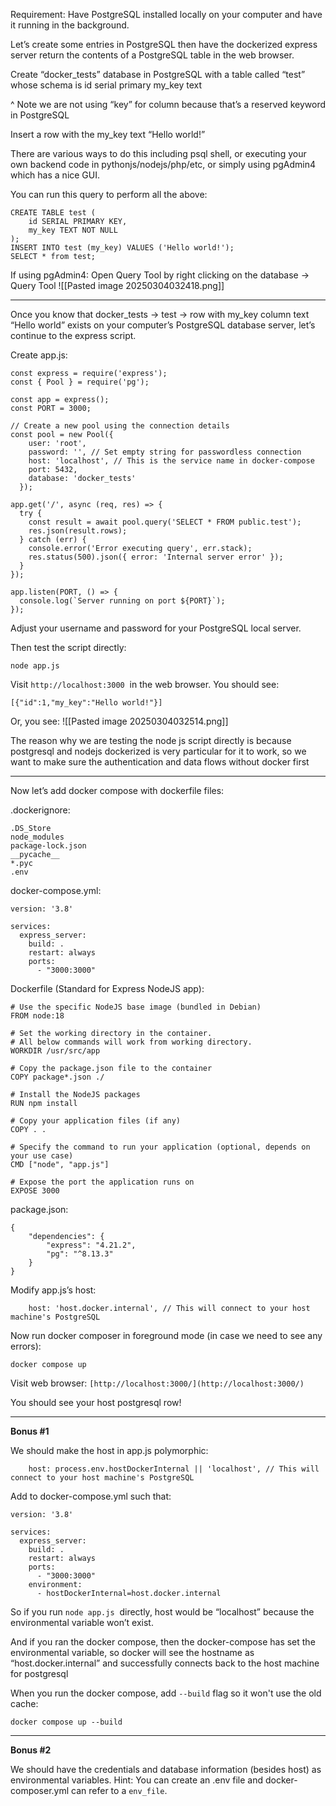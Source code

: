 
Requirement: Have PostgreSQL installed locally on your computer and have it running in the background.

Let’s create some entries in PostgreSQL then have the dockerized express server return the contents of a PostgreSQL table in the web browser.

Create “docker_tests” database in PostgreSQL with a table called “test” whose schema is
id serial primary
my_key text

^ Note we are not using “key” for column because that’s a reserved keyword in PostgreSQL

Insert a row with the my_key text “Hello world!”

There are various ways to do this including psql shell, or executing your own backend code in pythonjs/nodejs/php/etc, or simply using pgAdmin4 which has a nice GUI.

You can run this query to perform all the above:
```
CREATE TABLE test (  
    id SERIAL PRIMARY KEY,  
    my_key TEXT NOT NULL  
);  
INSERT INTO test (my_key) VALUES ('Hello world!');  
SELECT * from test;
```

If using pgAdmin4:
Open Query Tool by right clicking on the database → Query Tool
![[Pasted image 20250304032418.png]]

---

Once you know that docker_tests → test → row with my_key column text “Hello world” exists on your computer’s PostgreSQL database server, let’s continue to the express script.

Create app.js:
```
const express = require('express');  
const { Pool } = require('pg');  
  
const app = express();  
const PORT = 3000;  
  
// Create a new pool using the connection details  
const pool = new Pool({  
    user: 'root',  
    password: '', // Set empty string for passwordless connection  
    host: 'localhost', // This is the service name in docker-compose  
    port: 5432,  
    database: 'docker_tests'  
  });  
  
app.get('/', async (req, res) => {  
  try {  
    const result = await pool.query('SELECT * FROM public.test');  
    res.json(result.rows);  
  } catch (err) {  
    console.error('Error executing query', err.stack);  
    res.status(500).json({ error: 'Internal server error' });  
  }  
});  
  
app.listen(PORT, () => {  
  console.log(`Server running on port ${PORT}`);  
});
```

Adjust your username and password for your PostgreSQL local server.

Then test the script directly:
```
node app.js
```

Visit `http://localhost:3000`  in the web browser. You should see:
```
[{"id":1,"my_key":"Hello world!"}]
```

Or, you see:
![[Pasted image 20250304032514.png]]

The reason why we are testing the node js script directly is because postgresql and nodejs dockerized is very particular for it to work, so we want to make sure the authentication and data flows without docker first

---

Now let’s add docker compose with dockerfile files:

.dockerignore:
```
.DS_Store  
node_modules  
package-lock.json  
__pycache__  
*.pyc  
.env
```

docker-compose.yml:
```
version: '3.8'  
  
services:  
  express_server:  
    build: .  
    restart: always  
    ports:  
      - "3000:3000"
```

Dockerfile (Standard for Express NodeJS app):
```
# Use the specific NodeJS base image (bundled in Debian)  
FROM node:18  
  
# Set the working directory in the container.  
# All below commands will work from working directory.  
WORKDIR /usr/src/app  
  
# Copy the package.json file to the container  
COPY package*.json ./  
  
# Install the NodeJS packages  
RUN npm install  
  
# Copy your application files (if any)  
COPY . .  
  
# Specify the command to run your application (optional, depends on your use case)  
CMD ["node", "app.js"]  
  
# Expose the port the application runs on  
EXPOSE 3000
```

package.json:
```
{  
    "dependencies": {  
        "express": "4.21.2",  
        "pg": "^8.13.3"  
    }  
}
```

Modify app.js’s host:
```
    host: 'host.docker.internal', // This will connect to your host machine's PostgreSQL
```

Now run docker composer in foreground mode (in case we need to see any errors):
```
docker compose up
```

Visit web browser: `[http://localhost:3000/](http://localhost:3000/)`

You should see your host postgresql row!

---

**Bonus #1**

We should make the host in app.js polymorphic:
```
    host: process.env.hostDockerInternal || 'localhost', // This will connect to your host machine's PostgreSQL
```

Add to docker-compose.yml such that:
```
version: '3.8'  
  
services:  
  express_server:  
    build: .  
    restart: always  
    ports:  
      - "3000:3000"  
    environment:  
      - hostDockerInternal=host.docker.internal
```

So if you run `node app.js`  directly, host would be “localhost” because the environmental variable won’t exist.

And if you ran the docker compose, then the docker-compose has set the environmental variable, so docker will see the hostname as “host.docker.internal” and successfully connects back to the host machine for postgresql

When you run the docker compose, add `--build` flag so it won't use the old cache:
```
docker compose up --build
```

---

**Bonus #2**

We should have the credentials and database information (besides host) as environmental variables. Hint: You can create an .env file and docker-composer.yml can refer to a `env_file`.